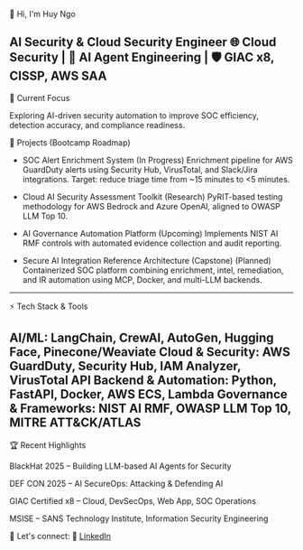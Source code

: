 👋 Hi, I'm Huy Ngo

AI Security & Cloud Security Engineer
🌐 Cloud Security | 🤖 AI Agent Engineering | 🛡️ GIAC x8, CISSP, AWS SAA
---
🔭 Current Focus

Exploring AI-driven security automation to improve SOC efficiency, detection accuracy, and compliance readiness.

🚀 Projects (Bootcamp Roadmap)

- SOC Alert Enrichment System (In Progress)
Enrichment pipeline for AWS GuardDuty alerts using Security Hub, VirusTotal, and Slack/Jira integrations. Target: reduce triage time from ~15 minutes to <5 minutes.

- Cloud AI Security Assessment Toolkit (Research)
PyRIT-based testing methodology for AWS Bedrock and Azure OpenAI, aligned to OWASP LLM Top 10.

- AI Governance Automation Platform (Upcoming)
Implements NIST AI RMF controls with automated evidence collection and audit reporting.

- Secure AI Integration Reference Architecture (Capstone) (Planned)
Containerized SOC platform combining enrichment, intel, remediation, and IR automation using MCP, Docker, and multi-LLM backends.
---
⚡ Tech Stack & Tools

AI/ML: LangChain, CrewAI, AutoGen, Hugging Face, Pinecone/Weaviate
Cloud & Security: AWS GuardDuty, Security Hub, IAM Analyzer, VirusTotal API
Backend & Automation: Python, FastAPI, Docker, AWS ECS, Lambda
Governance & Frameworks: NIST AI RMF, OWASP LLM Top 10, MITRE ATT&CK/ATLAS
---
🏆 Recent Highlights

BlackHat 2025 – Building LLM-based AI Agents for Security

DEF CON 2025 – AI SecureOps: Attacking & Defending AI

GIAC Certified x8 – Cloud, DevSecOps, Web App, SOC Operations

MSISE – SANS Technology Institute, Information Security Engineering


📍 Let's connect: 🔗 [LinkedIn](https://www.linkedin.com/in/huydinhngo)
